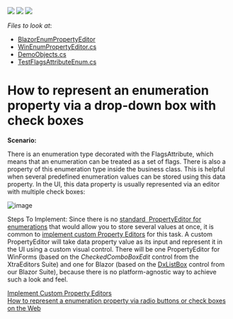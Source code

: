 <!-- default badges list -->
![](https://img.shields.io/endpoint?url=https://codecentral.devexpress.com/api/v1/VersionRange/128592677/22.2.4%2B)
[![](https://img.shields.io/badge/Open_in_DevExpress_Support_Center-FF7200?style=flat-square&logo=DevExpress&logoColor=white)](https://supportcenter.devexpress.com/ticket/details/E689)
[![](https://img.shields.io/badge/📖_How_to_use_DevExpress_Examples-e9f6fc?style=flat-square)](https://docs.devexpress.com/GeneralInformation/403183)
<!-- default badges end -->
<!-- default file list -->
*Files to look at*:

* [BlazorEnumPropertyEditor](./CS/EFCore/EnumCheckBoxEF/EnumCheckBoxEF.Blazor.Server/Editors)
* [WinEnumPropertyEditor.cs](./CS/EFCore/EnumCheckBoxEF/EnumCheckBoxEF.Win/Editors/EnumPropertyEditorEx.cs) 
* [DemoObjects.cs](./CS/EFCore/EnumCheckBoxEF/EnumCheckBoxEF.Module/BusinessObjects/DemoObjects.cs)
* [TestFlagsAttributeEnum.cs](./CS/EFCore/EnumCheckBoxEF/EnumCheckBoxEF.Module/BusinessObjects/TestFlagsAttributeEnum.cs)
<!-- default file list end -->
# How to represent an enumeration property via a drop-down box with check boxes


<p><strong>Scenario:</strong></p>
<p>There is an enumeration type decorated with the FlagsAttribute, which means that an enumeration can be treated as a set of flags. There is also a property of this enumeration type inside the business class. This is helpful when several predefined enumeration values can be stored using this data property. In the UI, this data property is usually represented via an editor with multiple check boxes:</p>

![image](https://user-images.githubusercontent.com/14300209/234846358-4435cbbe-130d-410b-9958-fb8450a11480.png)

Steps To Implement:
Since there is no <a href="https://documentation.devexpress.com/#Xaf/CustomDocument3552">standard  PropertyEditor for enumerations</a> that would allow you to store several values at once, it is common to <a href="http://documentation.devexpress.com/#Xaf/CustomDocument3097">implement custom Property Editors</a> for this task. A custom PropertyEditor will take data property value as its input and represent it in the UI using a custom visual control. There will be one PropertyEditor for WinForms (based on the <em>CheckedComboBoxEdit</em> control from the XtraEditors Suite) and one for Blazor (based on the [DxListBox](https://docs.devexpress.com/Blazor/DevExpress.Blazor.DxListBox-2) control from our Blazor Suite), because there is no platform-agnostic way to achieve such a look and feel.

<p><a href="http://documentation.devexpress.com/#Xaf/CustomDocument3097"><u>Implement Custom Property Editors</u></a><br /><a href="https://www.devexpress.com/Support/Center/p/E444">How to represent a enumeration property via radio buttons or check boxes on the Web</a></p>

<br/>


